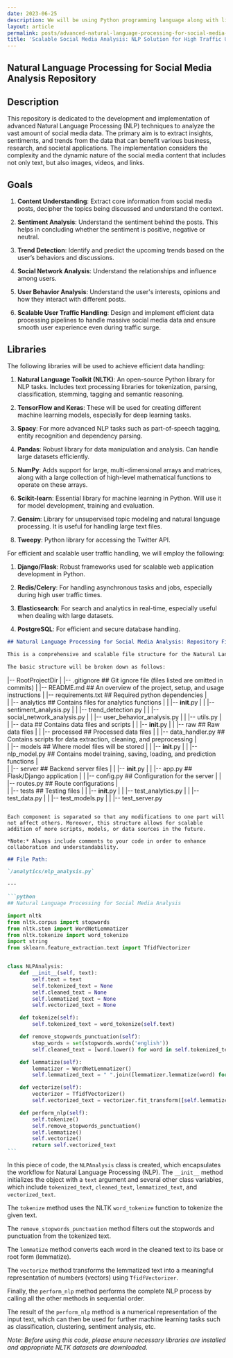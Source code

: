 ```yaml
---
date: 2023-06-25
description: We will be using Python programming language along with libraries such as NLTK, SpaCy, TensorFlow, and Keras for NLP tasks, as well as AWS for cloud integration due to their scalability and efficiency.
layout: article
permalink: posts/advanced-natural-language-processing-for-social-media-analysis
title: 'Scalable Social Media Analysis: NLP Solution for High Traffic Using Cloud Integration.'
---
```


## Natural Language Processing for Social Media Analysis Repository

## Description

This repository is dedicated to the development and implementation of advanced Natural Language Processing (NLP) techniques to analyze the vast amount of social media data. The primary aim is to extract insights, sentiments, and trends from the data that can benefit various business, research, and societal applications. The implementation considers the complexity and the dynamic nature of the social media content that includes not only text, but also images, videos, and links.

## Goals

1. **Content Understanding**: Extract core information from social media posts, decipher the topics being discussed and understand the context.

2. **Sentiment Analysis**: Understand the sentiment behind the posts. This helps in concluding whether the sentiment is positive, negative or neutral.

3. **Trend Detection**: Identify and predict the upcoming trends based on the user’s behaviors and discussions.

4. **Social Network Analysis**: Understand the relationships and influence among users.

5. **User Behavior Analysis**: Understand the user's interests, opinions and how they interact with different posts.

6. **Scalable User Traffic Handling**: Design and implement efficient data processing pipelines to handle massive social media data and ensure smooth user experience even during traffic surge.

## Libraries

The following libraries will be used to achieve efficient data handling:

1. **Natural Language Toolkit (NLTK)**: An open-source Python library for NLP tasks. Includes text processing libraries for tokenization, parsing, classification, stemming, tagging and semantic reasoning.

2. **TensorFlow and Keras**: These will be used for creating different machine learning models, especially for deep learning tasks.

3. **Spacy**: For more advanced NLP tasks such as part-of-speech tagging, entity recognition and dependency parsing.

4. **Pandas**: Robust library for data manipulation and analysis. Can handle large datasets efficiently.

5. **NumPy**: Adds support for large, multi-dimensional arrays and matrices, along with a large collection of high-level mathematical functions to operate on these arrays.

6. **Scikit-learn**: Essential library for machine learning in Python. Will use it for model development, training and evaluation.

7. **Gensim**: Library for unsupervised topic modeling and natural language processing. It is useful for handling large text files.

8. **Tweepy**: Python library for accessing the Twitter API.

For efficient and scalable user traffic handling, we will employ the following:

1. **Django/Flask**: Robust frameworks used for scalable web application development in Python.

2. **Redis/Celery**: For handling asynchronous tasks and jobs, especially during high user traffic times.

3. **Elasticsearch**: For search and analytics in real-time, especially useful when dealing with large datasets.

4. **PostgreSQL**: For efficient and secure database handling.

```markdown
## Natural Language Processing for Social Media Analysis: Repository File Structure

This is a comprehensive and scalable file structure for the Natural Language Processing for Social Media Analysis repository.

The basic structure will be broken down as follows:
```

|-- RootProjectDir
| |-- .gitignore ## Git ignore file (files listed are omitted in commits)
| |-- README.md ## An overview of the project, setup, and usage instructions
| |-- requirements.txt ## Required python dependencies
|  
| |-- analytics ## Contains files for analytics functions
| | |-- **init**.py
| | |-- sentiment_analysis.py
| | |-- trend_detection.py
| | |-- social_network_analysis.py
| | |-- user_behavior_analysis.py
| | |-- utils.py
|  
| |-- data ## Contains data files and scripts
| | |-- **init**.py
| | |-- raw ## Raw data files
| | |-- processed ## Processed data files
| | |-- data_handler.py ## Contains scripts for data extraction, cleaning, and preprocessing
|  
| |-- models ## Where model files will be stored
| | |-- **init**.py
| | |-- nlp_model.py ## Contains model training, saving, loading, and prediction functions
|  
| |-- server ## Backend server files
| | |-- **init**.py
| | |-- app.py ## Flask/Django application
| | |-- config.py ## Configuration for the server
| | |-- routes.py ## Route configurations
|  
| |-- tests ## Testing files
| | |-- **init**.py
| | |-- test_analytics.py
| | |-- test_data.py
| | |-- test_models.py
| | |-- test_server.py

```

Each component is separated so that any modifications to one part will not affect others. Moreover, this structure allows for scalable addition of more scripts, models, or data sources in the future.

*Note:* Always include comments to your code in order to enhance collaboration and understandability.

```

````markdown
## File Path:

`/analytics/nlp_analysis.py`

---

```python
## Natural Language Processing for Social Media Analysis

import nltk
from nltk.corpus import stopwords
from nltk.stem import WordNetLemmatizer
from nltk.tokenize import word_tokenize
import string
from sklearn.feature_extraction.text import TfidfVectorizer


class NLPAnalysis:
    def __init__(self, text):
        self.text = text
        self.tokenized_text = None
        self.cleaned_text = None
        self.lemmatized_text = None
        self.vectorized_text = None

    def tokenize(self):
        self.tokenized_text = word_tokenize(self.text)

    def remove_stopwords_punctuation(self):
        stop_words = set(stopwords.words('english'))
        self.cleaned_text = [word.lower() for word in self.tokenized_text if word not in stop_words and word not in string.punctuation]

    def lemmatize(self):
        lemmatizer = WordNetLemmatizer()
        self.lemmatized_text = " ".join([lemmatizer.lemmatize(word) for word in self.cleaned_text])

    def vectorize(self):
        vectorizer = TfidfVectorizer()
        self.vectorized_text = vectorizer.fit_transform([self.lemmatized_text])

    def perform_nlp(self):
        self.tokenize()
        self.remove_stopwords_punctuation()
        self.lemmatize()
        self.vectorize()
        return self.vectorized_text
```
````

In this piece of code, the `NLPAnalysis` class is created, which encapsulates the workflow for Natural Language Processing (NLP). The `__init__` method initializes the object with a `text` argument and several other class variables, which include `tokenized_text`, `cleaned_text`, `lemmatized_text`, and `vectorized_text`.

The `tokenize` method uses the NLTK `word_tokenize` function to tokenize the given text.

The `remove_stopwords_punctuation` method filters out the stopwords and punctuation from the tokenized text.

The `lemmatize` method converts each word in the cleaned text to its base or root form (lemmatize).

The `vectorize` method transforms the lemmatized text into a meaningful representation of numbers (vectors) using `TfidfVectorizer`.

Finally, the `perform_nlp` method performs the complete NLP process by calling all the other methods in sequential order.

The result of the `perform_nlp` method is a numerical representation of the input text, which can then be used for further machine learning tasks such as classification, clustering, sentiment analysis, etc.

_Note: Before using this code, please ensure necessary libraries are installed and appropriate NLTK datasets are downloaded._

```

```
